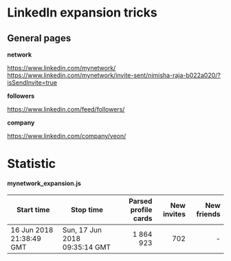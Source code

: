 # LinkedIn expansion tricks
## General pages

**network**

https://www.linkedin.com/mynetwork/
https://www.linkedin.com/mynetwork/invite-sent/nimisha-raja-b022a020/?isSendInvite=true

**followers**
 
https://www.linkedin.com/feed/followers/

**company**

https://www.linkedin.com/company/veon/


# Statistic

#### mynetwork_expansion.js
| Start time                | Stop time                     | Parsed profile cards | New invites | New friends |
| ------------------------- | ------------------------------| -------------------: | ----------: | ----------: |
| 16 Jun 2018 21:38:49 GMT  | Sun, 17 Jun 2018 09:35:14 GMT | 1 864 923            | 702         | -           | 
